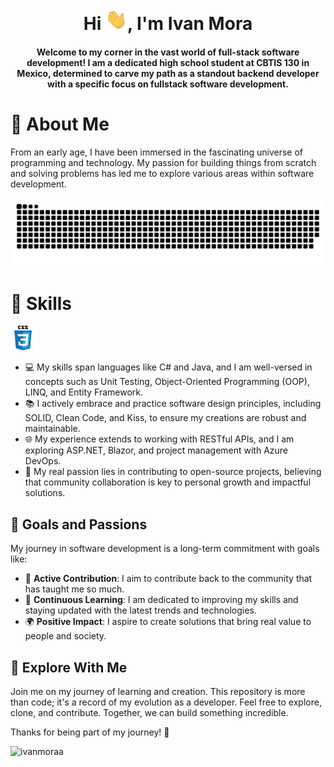 <div align="center">
  <h1 align="center">Hi <img width="35" src="https://github.com/1999AZZAR/1999AZZAR/blob/main/resources/img/waving.gif">, I'm Ivan Mora</h1>
  <h4 align="center">Welcome to my corner in the vast world of full-stack software development! I am a dedicated high school student at CBTIS 130 in Mexico, determined to carve my path as a standout backend developer with a specific focus on fullstack software development.</h4>
</div>

# 💫 About Me
From an early age, I have been immersed in the fascinating universe of programming and technology. My passion for building things from scratch and solving problems has led me to explore various areas within software development.

<div align="center">
  <a href="https://1999azzar.github.io/1999AZZAR/">
    <img  src="https://github.com/1999AZZAR/1999AZZAR/blob/main/resources/img/grid-snake.svg" alt="snake" />
  </a>
</div>

# 🧠 Skills
<p align="left">
  <a href="https://www.w3schools.com/css/" target="_blank" rel="noreferrer">
    <img src="https://raw.githubusercontent.com/devicons/devicon/master/icons/css3/css3-original-wordmark.svg" alt="css3" width="40" height="40"/>
  </a>
  <!-- Add other skills as needed -->
</p>

- 💻 My skills span languages like C# and Java, and I am well-versed in concepts such as Unit Testing, Object-Oriented Programming (OOP), LINQ, and Entity Framework.
- 📚 I actively embrace and practice software design principles, including SOLID, Clean Code, and Kiss, to ensure my creations are robust and maintainable.
- 🌐 My experience extends to working with RESTful APIs, and I am exploring ASP.NET, Blazor, and project management with Azure DevOps.
- 🚀 My real passion lies in contributing to open-source projects, believing that community collaboration is key to personal growth and impactful solutions.

## 🏁 Goals and Passions
My journey in software development is a long-term commitment with goals like:

- 🚀 **Active Contribution**: I aim to contribute back to the community that has taught me so much.
- 🧠 **Continuous Learning**: I am dedicated to improving my skills and staying updated with the latest trends and technologies.
- 🌍 **Positive Impact**: I aspire to create solutions that bring real value to people and society.

## 🔎 Explore With Me
Join me on my journey of learning and creation. This repository is more than code; it's a record of my evolution as a developer. Feel free to explore, clone, and contribute. Together, we can build something incredible.

Thanks for being part of my journey! 🚀
<p align="left">
  <img src="https://komarev.com/ghpvc/?username=ivanmoraa&label=Profile%20views&color=0e75b6&style=flat" alt="ivanmoraa" />
</p>
